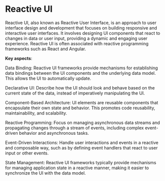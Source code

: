 # Reactive UI

Reactive UI, also known as Reactive User Interface, is an approach to user interface design and development that focuses on building responsive and interactive user interfaces. It involves designing UI components that react to changes in data or user input, providing a dynamic and engaging user experience. Reactive UI is often associated with reactive programming frameworks such as React and Angular.

**Key aspects**:

Data Binding: Reactive UI frameworks provide mechanisms for establishing data bindings between the UI components and the underlying data model. This allows the UI to automatically update.

Declarative UI: Describe how the UI should look and behave based on the current state of the data, instead of imperatively manipulating the UI.

Component-Based Architecture: UI elements are reusable components that encapsulate their own state and behavior. This promotes code reusability, maintainability, and scalability.

Reactive Programming: Focus on managing asynchronous data streams and propagating changes through a stream of events, including complex event-driven behavior and asynchronous tasks.

Event-Driven Interactions: Handle user interactions and events in a reactive and composable way, such as by defining event handlers that react to user input or other events.

State Management: Reactive UI frameworks typically provide mechanisms for managing application state in a reactive manner, making it easier to synchronize the UI with the data model.
